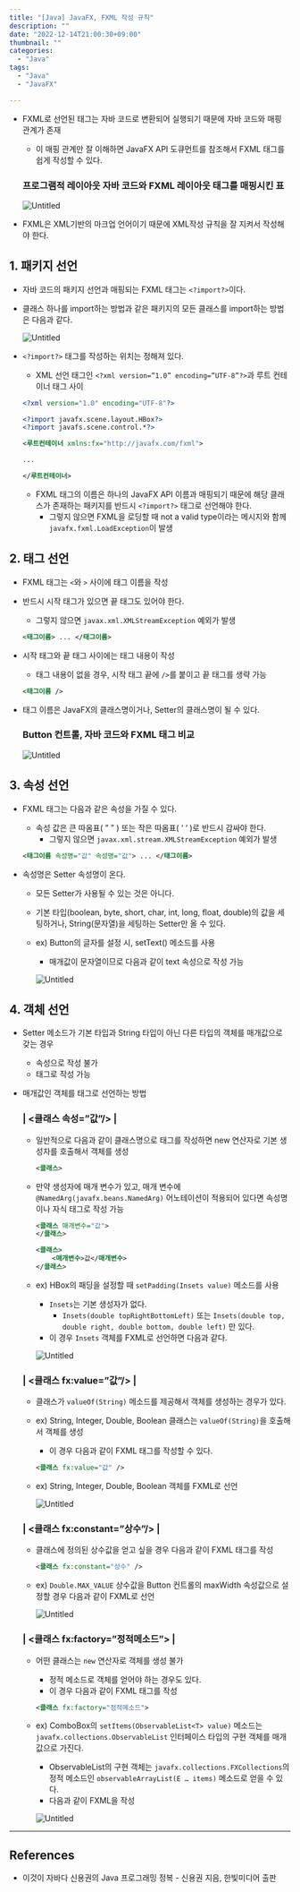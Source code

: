 ```yaml
---
title: "[Java] JavaFX, FXML 작성 규칙"
description: ""
date: "2022-12-14T21:00:30+09:00"
thumbnail: ""
categories:
  - "Java"
tags:
  - "Java"
  - "JavaFX"

---
```

<!--more-->

- FXML로 선언된 태그는 자바 코드로 변환되어 실행되기 때문에 자바 코드와 매핑 관계가 존재
    - 이 매핑 관계만 잘 이해하면 JavaFX API 도큐먼트를 참조해서 FXML 태그를  쉽게 작성할 수 있다.
    
    ### 프로그램적 레이아웃 자바 코드와 FXML 레이아웃 태그를 매핑시킨 표
    
    ![Untitled](/images/lang_java/javaFx/FXML_작성_규칙/Untitled.png)
    
- FXML은 XML기반의 마크업 언어이기 때문에 XML작성 규칙을 잘 지켜서 작성해야 한다.

## 1. 패키지 선언

- 자바 코드의 패키지 선언과 매핑되는 FXML 태그는 `<?import?>`이다.
- 클래스 하나를 import하는 방법과 같은 패키지의 모든 클래스를 import하는 방법은 다음과 같다.
    
    ![Untitled](/images/lang_java/javaFx/FXML_작성_규칙/Untitled%201.png)
    
- `<?import?>` 태그를 작성하는 위치는 정해져 있다.
    - XML 선언 태그인 `<?xml version=”1.0” encoding=”UTF-8”?>`과 루트 컨테이너 태그 사이
    
    ```xml
    <?xml version="1.0" encoding="UTF-8"?>
    
    <?import javafx.scene.layout.HBox?>
    <?import javafs.scene.control.*?>
    
    <루트컨테이너 xmlns:fx="http://javafx.com/fxml">
    
    ...
    
    </루트컨테이너>
    ```
    
    - FXML 태그의 이름은 하나의 JavaFX API 이름과 매핑되기 때문에 해당 클래스가 존재하는 패키지를 반드시 `<?import?>` 태그로 선언해야 한다.
        - 그렇지 않으면 FXML을 로딩할 때 not a valid type이라는 메시지와 함께 `javafx.fxml.LoadException`이 발생

## 2. 태그 선언

- FXML 태그는 `<`와 `>` 사이에 태그 이름을 작성
- 반드시 시작 태그가 있으면 끝 태그도 있어야 한다.
    - 그렇지 않으면 `javax.xml.XMLStreamException` 예외가 발생
    
    ```xml
    <태그이름> ... </태그이름>
    ```
    
- 시작 태그와 끝 태그 사이에는 태그 내용이 작성
    - 태그 내용이 없을 경우, 시작 태그 끝에 `/>`를 붙이고 끝 태그를 생략 가능
    
    ```xml
    <태그이름 />
    ```
    
- 태그 이름은 JavaFX의 클래스명이거나, Setter의 클래스명이 될 수 있다.
    
    ### Button 컨트롤, 자바 코드와 FXML 태그 비교
    
    ![Untitled](/images/lang_java/javaFx/FXML_작성_규칙/Untitled%202.png)
    

## 3. 속성 선언

- FXML 태그는 다음과 같은 속성을 가질 수 있다.
    - 속성 값은 큰 따옴표( ” ” ) 또는 작은 따옴표( ‘ ‘ )로 반드시 감싸야 한다.
        - 그렇지 않으면 `javax.xml.stream.XMLStreamException` 예외가 발생
    
    ```xml
    <태그이름 속성명="값" 속성명="값"> ... </태그이름>
    ```
    
- 속성명은 Setter 속성명이 온다.
    - 모든 Setter가 사용될 수 있는 것은 아니다.
    - 기본 타입(boolean, byte, short, char, int, long, float, double)의 값을 세팅하거나, String(문자열)을 세팅하는 Setter만 올 수 있다.
    - ex) Button의 글자를 설정 시, setText() 메소드를 사용
        - 매개값이 문자열이므로 다음과 같이 text 속성으로 작성 가능
        
        ![Untitled](/images/lang_java/javaFx/FXML_작성_규칙/Untitled%203.png)
        

## 4. 객체 선언

- Setter 메소드가 기본 타입과 String 타입이 아닌 다른 타입의 객체를 매개값으로 갖는 경우
    - 속성으로 작성 불가
    - 태그로 작성 가능
- 매개값인 객체를 태그로 선언하는 방법
    
    ### | <클래스 속성=”값”/> |
    
    - 일반적으로 다음과 같이 클래스명으로 태그를 작성하면 new 연산자로 기본 생성자를 호출해서 객체를 생성
        
        ```xml
        <클래스>
        ```
        
    - 만약 생성자에 매개 변수가 있고, 매개 변수에 `@NamedArg(javafx.beans.NamedArg)` 어노테이션이 적용되어 있다면 속성명이나 자식 태그로 작성 가능
        
        ```xml
        <클래스 매개변수="값">
        </클래스>
        ```
        
        ```xml
        <클래스>
        	<매개변수>값</매개변수>
        </클래스>
        ```
        
    - ex) HBox의 패딩을 설정할 때 `setPadding(Insets value)` 메소드를 사용
        - `Insets`는 기본 생성자가 없다.
            - `Insets(double topRightBottomLeft)` 또는 `Insets(double top, double right, double bottom, double left)` 만 있다.
        - 이 경우 `Insets` 객체를 FXML로 선언하면 다음과 같다.
        
        ![Untitled](/images/lang_java/javaFx/FXML_작성_규칙/Untitled%204.png)
        
    
    ### | <클래스 fx:value=”값”/> |
    
    - 클래스가 `valueOf(String)` 메소드를 제공해서 객체를 생성하는 경우가 있다.
    - ex) String, Integer, Double, Boolean 클래스는 `valueOf(String)`을 호출해서 객체를 생성
        - 이 경우 다음과 같이 FXML 태그를 작성할 수 있다.
        
        ```xml
        <클래스 fx:value="값" />
        ```
        
    - ex) String, Integer, Double, Boolean 객체를 FXML로 선언
        
        ![Untitled](/images/lang_java/javaFx/FXML_작성_규칙/Untitled%205.png)
        
    
    ### | <클래스 fx:constant=”상수”/> |
    
    - 클래스에 정의된 상수값을 얻고 싶을 경우 다음과 같이 FXML 태그를 작성
        
        ```xml
        <클래스 fx:constant="상수" />
        ```
        
    - ex) `Double.MAX_VALUE` 상수값을 Button 컨트롤의 maxWidth 속성값으로 설정할 경우 다음과 같이 FXML로 선언
        
        ![Untitled](/images/lang_java/javaFx/FXML_작성_규칙/Untitled%206.png)
        
    
    ### | <클래스 fx:factory=”정적메소드”> |
    
    - 어떤 클래스는 `new` 연산자로 객체를 생성 불가
        - 정적 메소드로 객체를 얻어야 하는 경우도 있다.
        - 이 경우 다음과 같이 FXML 태그를 작성
        
        ```xml
        <클래스 fx:factory="정적메소드">
        ```
        
    - ex) ComboBox의 `setItems(ObservableList<T> value)` 메소드는 `javafx.collections.ObservableList` 인터페이스 타입의 구현 객체를 매개값으로 가진다.
        - ObservableList의 구현 객체는 `javafx.collections.FXCollections`의 정적 메소드인 `observableArrayList(E … items)` 메소드로 얻을 수 있다.
        - 다음과 같이 FXML을 작성
        
        ![Untitled](/images/lang_java/javaFx/FXML_작성_규칙/Untitled%207.png)
        

---

## References

- 이것이 자바다 신용권의 Java 프로그래밍 정복 - 신용권 지음, 한빛미디어 출판